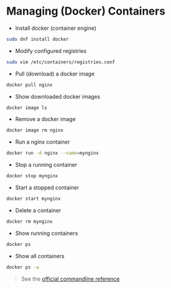 # Managing (Docker) Containers

- Install docker (container engine)
```bash
sudo dnf install docker
```

- Modify configured registries
```bash
sudo vim /etc/containers/registries.conf
```

- Pull (download) a docker image
```bash
docker pull nginx
```

- Show downloaded docker images
```bash
docker image ls
```

- Remove a docker image
```bash
docker image rm nginx
```

- Run a nginx container
```bash
docker run -d nginx --name=mynginx
```

- Stop a running container
```bash
docker stop mynginx
```

- Start a stopped container
```bash
docker start mynginx
```

- Delete a container
```bash
docker rm mynginx
```

- Show running containers
```bash
docker ps
```

- Show all containers
```bash
docker ps -a
```

> See the [official commandline reference](https://docs.docker.com/engine/reference/commandline/docker/)
